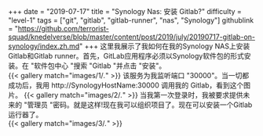 +++
date = "2019-07-17"
title = "Synology Nas: 安装 Gitlab?"
difficulty = "level-1"
tags = ["git", "gitlab", "gitlab-runner", "nas", "Synology"]
githublink = "https://github.com/terrorist-squad/knedelverse/blob/master/content/post/2019/july/20190717-gitlab-on-synology/index.zh.md"
+++
这里我展示了我如何在我的Synology NAS上安装Gitlab和Gitlab runner。首先，GitLab应用程序必须以Synology软件包的形式安装。在 "软件包中心 "搜索 "Gitlab "并点击 "安装"。   
{{< gallery match="images/1/*.*" >}}
该服务为我监听端口 "30000"。当一切都成功后，我用 http://SynologyHostName:30000 调用我的 Gitlab，看到这个图片。
{{< gallery match="images/2/*.*" >}}
当我第一次登录时，我被要求提供未来的 "管理员 "密码。就是这样!现在我可以组织项目了。现在可以安装一个Gitlab运行器了。  
{{< gallery match="images/3/*.*" >}}

